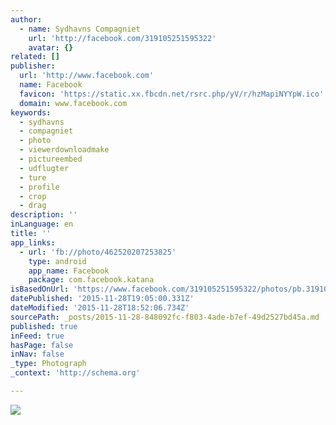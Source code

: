 ```yaml
---
author:
  - name: Sydhavns Compagniet
    url: 'http://facebook.com/319105251595322'
    avatar: {}
related: []
publisher:
  url: 'http://www.facebook.com'
  name: Facebook
  favicon: 'https://static.xx.fbcdn.net/rsrc.php/yV/r/hzMapiNYYpW.ico'
  domain: www.facebook.com
keywords:
  - sydhavns
  - compagniet
  - photo
  - viewerdownloadmake
  - pictureembed
  - udflugter
  - ture
  - profile
  - crop
  - drag
description: ''
inLanguage: en
title: ''
app_links:
  - url: 'fb://photo/462520207253825'
    type: android
    app_name: Facebook
    package: com.facebook.katana
isBasedOnUrl: 'https://www.facebook.com/319105251595322/photos/pb.319105251595322.-2207520000.1448736543./462520207253825/?type=3&src=https%3A%2F%2Fscontent-arn2-1.xx.fbcdn.net%2Fhphotos-xft1%2Ft31.0-8%2F11061726_462520207253825_4621731020290341510_o.jpg&smallsrc=https%3A%2F%2Fscontent-arn2-1.xx.fbcdn.net%2Fhphotos-xft1%2Fv%2Ft1.0-9%2F12243464_462520207253825_4621731020290341510_n.jpg%3Foh%3Da5f28eb1da7e594d7e2bd166412d12c6%26oe%3D56DB274A&size=2048%2C1521&fbid=462520207253825'
datePublished: '2015-11-28T19:05:00.331Z'
dateModified: '2015-11-28T18:52:06.734Z'
sourcePath: _posts/2015-11-28-848092fc-f803-4ade-b7ef-49d2527bd45a.md
published: true
inFeed: true
hasPage: false
inNav: false
_type: Photograph
_context: 'http://schema.org'

---
```

![](https://scontent.xx.fbcdn.net/hphotos-xft1/t31.0-8/s720x720/11061726_462520207253825_4621731020290341510_o.jpg)